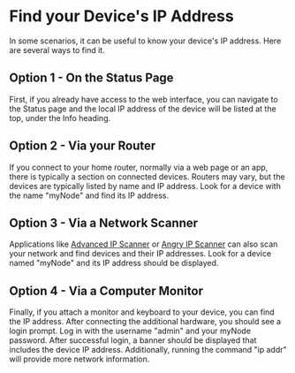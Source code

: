 # Find your Device's IP Address

In some scenarios, it can be useful to know your device's IP address. Here are several ways to find it.

## Option 1 - On the Status Page

First, if you already have access to the web interface, you can navigate to the Status page and the local IP address of the device will be listed at the top, under the Info heading.

## Option 2 - Via your Router

If you connect to your home router, normally via a web page or an app, there is typically a section on connected devices. Routers may vary, but the devices are typically listed by name and IP address. Look for a device with the name "myNode" and find its IP address.

## Option 3 - Via a Network Scanner

Applications like [Advanced IP Scanner](https://www.advanced-ip-scanner.com/) or [Angry IP Scanner](https://angryip.org/) can also scan your network and find devices and their IP addresses. Look for a device named "myNode" and its IP address should be displayed.

## Option 4 - Via a Computer Monitor

Finally, if you attach a monitor and keyboard to your device, you can find the IP address. After connecting the additional hardware, you should see a login prompt. Log in with the username "admin" and your myNode password. After successful login, a banner should be displayed that includes the device IP address. Additionally, running the command "ip addr" will provide more network information.

